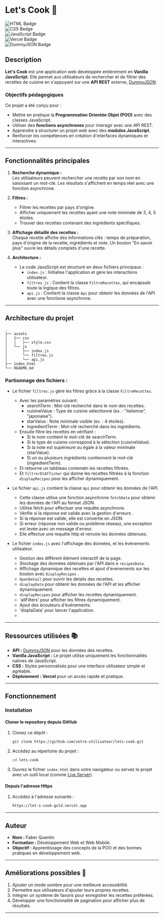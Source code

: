 # Let's Cook 🍳

![HTML Badge](https://img.shields.io/badge/HTML5-E34F26?style=for-the-badge&logo=html5&logoColor=white)  
![CSS Badge](https://img.shields.io/badge/CSS3-1572B6?style=for-the-badge&logo=css3&logoColor=white)  
![JavaScript Badge](https://img.shields.io/badge/JavaScript-F7DF1E?style=for-the-badge&logo=javascript&logoColor=black)  
![Vercel Badge](https://img.shields.io/badge/Vercel-000000?style=for-the-badge&logo=vercel&logoColor=white)  
![DummyJSON Badge](https://img.shields.io/badge/API-DummyJSON-blue?style=for-the-badge)

## Description

**Let's Cook** est une application web développée entièrement en **Vanilla JavaScript**. Elle permet aux utilisateurs de rechercher et de filtrer des recettes de cuisine en s'appuyant sur une **API REST** externe, [DummyJSON](https://dummyjson.com/).

### Objectifs pédagogiques

Ce projet a été conçu pour :

- Mettre en pratique la **Programmation Orientée Objet (POO)** avec des classes JavaScript.
- Utiliser des **fonctions asynchrones** pour interagir avec une API REST.
- Apprendre à structurer un projet web avec des **modules JavaScript**.
- Renforcer les compétences en création d'interfaces dynamiques et interactives.

---

## Fonctionnalités principales

1. **Recherche dynamique :**  
   Les utilisateurs peuvent rechercher une recette par son nom en saisissant un mot-clé. Les résultats s'affichent en temps réel avec une fonction asynchrone.

2. **Filtres :**

   - Filtrer les recettes par pays d'origine.
   - Afficher uniquement les recettes ayant une note minimale de 3, 4, 5 étoiles.
   - Trouver des recettes contenant des ingrédients spécifiques.

3. **Affichage détaillé des recettes :**  
   Chaque recette affiche des informations clés : temps de préparation, pays d'origine de la recette, ingrédients et note. Un bouton "En savoir plus" ouvre les détails complets d'une recette.

4. **Architecture :**
   - Le code JavaScript est structuré en deux fichiers principaux :
     - `index.js` : Initialise l'application et gère les interactions utilisateur.
     - `filtres.js` : Contient la classe `FiltreRecettes`, qui encapsule toute la logique des filtres.
     - `api.js` : Contient la classe `Api` pour obtenir les données de l'API avec une fonctione asynchrone.

---

## Architecture du projet

```
.
├── assets
│   ├── css
│   │   ├── style.css
│   └── js
│       ├── index.js
│       └── filtres.js
│       └── api.js
├── index.html
└── README.md
```

### Partionnage des fichiers :

- Le fichier `filtres.js` gère les filtres grâce à la classe `FiltreRecettes`.

  - Avec les paramètres suivant:
    - searchTerm : Mot-clé recherché dans le nom des recettes.
    - cuisineValue : Type de cuisine sélectionné (ex. : "italienne", "japonaise").
    - starValue : Note minimale visible (ex. : 4 étoiles).
    - ingredientTerm : Mot-clé recherché dans les ingrédients.
  - Ensuite filtre les recettes en vérifiant :
    - Si le nom contient le mot-clé de searchTerm.
    - Si le type de cuisine correspond à la sélection (cuisineValue).
    - Si la note est supérieure ou égale à la valeur minimale (starValue).
    - Si un ou plusieurs ingrédients contiennent le mot-clé (ingredientTerm).
  - Et retourne un tabbleau contenatn les recettes filtrées.
  - Et `filtrerEtAfficher` qui donne les recettes filtrées à la fonction `displayRecipes` pour les afficher dynamiquement.

- Le fichier `api.js` contient la classe `Api` pour obtenir les données de l'API.
  - Cette classe utilise une fonction asynchrone `fetchData` pour obtenir les données de l'API au format JSON.
  - Utilise fetch pour effectuer une requête asynchrone.
  - Vérifie si la réponse est valide avec la gestion d'erreurs .
  - Si la réponse est valide, elle est convertie en JSON.
  - Si erreur (réponse non valide ou problème réseau), une exception est levée avec un message d'erreur.
  - Elle effectue une requête http et renvoie les données obtenues.
- Le fichier `index.js` avec l'affichage des données, et les événements utilisateur.
  - Gestion des différent élément interactif de la page.
  - Stockage des données obtenues par l'API dans e `recipesData`.
  - Affichage dynamique des recettes et ajout d'evenements sur les bouton avec `DisplayRecipes` .
  - `OpenDetail` pour ouvrir les details des recettes.
  - `displayData` pour obtenir les données de l'API et les afficher dynamiquement.
  - `displayRecipes` pour afficher les recettes dynamiquement.
  - 'allFilters' pour afficher les filtres dynamiquement.
  - Ajout des écouteurs d'événements.
  - 'displaData' pour lancer l'application.
  -

---

## Ressources utilisées 📚

- **API :** [DummyJSON](https://dummyjson.com/) pour les données des recettes.
- **Vanilla JavaScript :** Le projet utilise uniquement les fonctionnalités natives de JavaScript.
- **CSS :** Styles personnalisés pour une interface utilisateur simple et agréable.
- **Déploiement :** **Vercel** pour un accès rapide et pratique.

---

## Fonctionnement

### Installation

#### Cloner le repository depuis GitHub

1. Clonez ce dépôt :
   ```bash
   git clone https://github.com/votre-utilisateur/lets-cook.git
   ```
2. Accédez au répertoire du projet :
   ```bash
   cd lets-cook
   ```
3. Ouvrez le fichier `index.html` dans votre navigateur ou servez le projet avec un outil local (comme [Live Server](https://marketplace.visualstudio.com/items?itemName=ritwickdey.LiveServer)).

#### Depuis l'adresse Https

1. Accédez à l'adresse suivante :
   ```bash
   https://let-s-cook-gold.vercel.app
   ```

---

## Auteur

- **Nom :** Faber Quentin
- **Formation :** Développement Web et Web Mobile.
- **Objectif :** Apprentissage des concepts de la POO et des bonnes pratiques en développement web.

---

## Améliorations possibles 🚀

1. Ajouter un mode sombre pour une meilleure accessibilité.
2. Permettre aux utilisateurs d'ajouter leurs propres recettes.
3. Intégrer un système de favoris pour enregistrer les recettes préférées.
4. Développer une fonctionnalité de pagination pour afficher plus de résultats.

---

